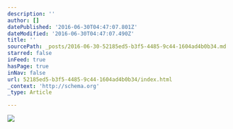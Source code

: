 ```yaml
---
description: ''
author: []
datePublished: '2016-06-30T04:47:07.801Z'
dateModified: '2016-06-30T04:47:07.490Z'
title: ''
sourcePath: _posts/2016-06-30-52185ed5-b3f5-4485-9c44-1604ad4b0b34.md
starred: false
inFeed: true
hasPage: true
inNav: false
url: 52185ed5-b3f5-4485-9c44-1604ad4b0b34/index.html
_context: 'http://schema.org'
_type: Article

---
```

![](https://the-grid-user-content.s3-us-west-2.amazonaws.com/3eb9ed9e-4322-4c64-abed-3016c0cd44f6.jpg)